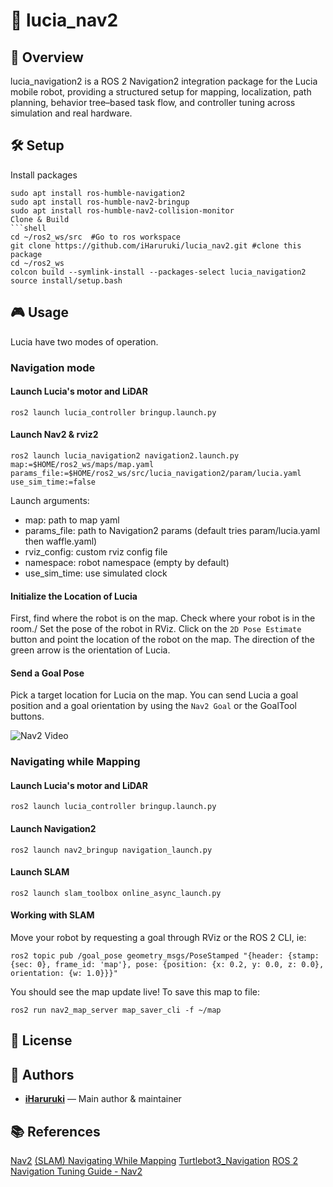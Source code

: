 # 🤖 lucia_nav2
## 🚀 Overview
lucia_navigation2 is a ROS 2 Navigation2 integration package for the Lucia mobile robot, providing a structured setup for mapping, localization, path planning, behavior tree–based task flow, and controller tuning across simulation and real hardware.

## 🛠️ Setup
Install packages
```shell
sudo apt install ros-humble-navigation2    
sudo apt install ros-humble-nav2-bringup
sudo apt install ros-humble-nav2-collision-monitor
Clone & Build
```shell
cd ~/ros2_ws/src  #Go to ros workspace
git clone https://github.com/iHaruruki/lucia_nav2.git #clone this package
cd ~/ros2_ws
colcon build --symlink-install --packages-select lucia_navigation2
source install/setup.bash
```
## 🎮 Usage
Lucia have two modes of operation.

### Navigation mode
#### Launch Lucia's motor and LiDAR
```shell
ros2 launch lucia_controller bringup.launch.py
```
#### Launch Nav2 & rviz2
```shell
ros2 launch lucia_navigation2 navigation2.launch.py 
map:=$HOME/ros2_ws/maps/map.yaml 
params_file:=$HOME/ros2_ws/src/lucia_navigation2/param/lucia.yaml 
use_sim_time:=false
```
Launch arguments:
- map: path to map yaml
- params_file: path to Navigation2 params (default tries param/lucia.yaml then waffle.yaml)
- rviz_config: custom rviz config file
- namespace: robot namespace (empty by default)
- use_sim_time: use simulated clock

#### Initialize the Location of Lucia
First, find where the robot is on the map. Check where your robot is in the room./
Set the pose of the robot in RViz. Click on the `2D Pose Estimate` button and point the location of the robot on the map. The direction of the green arrow is the orientation of Lucia.

#### Send a Goal Pose
Pick a target location for Lucia on the map. You can send Lucia a goal position and a goal orientation by using the `Nav2 Goal` or the GoalTool buttons.

![Nav2 Video](media/nav2.gif)

### Navigating while Mapping
#### Launch Lucia's motor and LiDAR
```shell
ros2 launch lucia_controller bringup.launch.py
```
#### Launch Navigation2
```shell
ros2 launch nav2_bringup navigation_launch.py
```
#### Launch SLAM
```shell
ros2 launch slam_toolbox online_async_launch.py
```
#### Working with SLAM
Move your robot by requesting a goal through RViz or the ROS 2 CLI, ie:
```shell
ros2 topic pub /goal_pose geometry_msgs/PoseStamped "{header: {stamp: {sec: 0}, frame_id: 'map'}, pose: {position: {x: 0.2, y: 0.0, z: 0.0}, orientation: {w: 1.0}}}"
```
You should see the map update live! To save this map to file:
```shell
ros2 run nav2_map_server map_saver_cli -f ~/map
```

## 📜 License

## 👤 Authors
- **[iHaruruki](https://github.com/iHaruruki)** — Main author & maintainer

## 📚 References
[Nav2](https://docs.nav2.org/index.html)
[(SLAM) Navigating While Mapping](https://docs.nav2.org/tutorials/docs/navigation2_with_slam.html)
[Turtlebot3_Navigation](https://emanual.robotis.com/docs/en/platform/turtlebot3/navigation/#run-navigation-nodes)
[ROS 2 Navigation Tuning Guide - Nav2](https://automaticaddison.com/ros-2-navigation-tuning-guide-nav2/)
